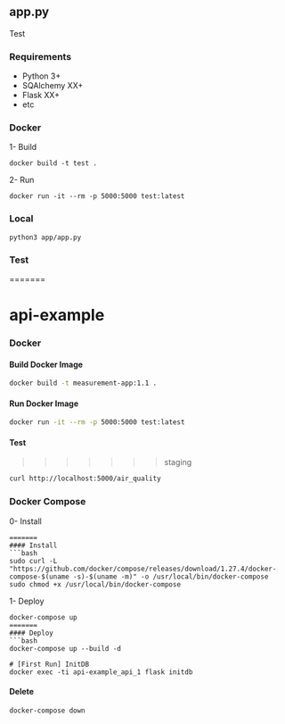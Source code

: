 ## app.py

Test

### Requirements

* Python 3+
* SQAlchemy XX+
* Flask XX+
* etc

### Docker

1- Build

```console
docker build -t test .
```
2- Run

```console
docker run -it --rm -p 5000:5000 test:latest
```


### Local
```console
python3 app/app.py
```

### Test
=======
# api-example

### Docker
#### Build Docker Image
```bash
docker build -t measurement-app:1.1 .
```

#### Run Docker Image
```bash
docker run -it --rm -p 5000:5000 test:latest
```

#### Test
>>>>>>> staging
```bash
curl http://localhost:5000/air_quality
```

### Docker Compose
0- Install
```console
=======
#### Install
```bash
sudo curl -L "https://github.com/docker/compose/releases/download/1.27.4/docker-compose-$(uname -s)-$(uname -m)" -o /usr/local/bin/docker-compose
sudo chmod +x /usr/local/bin/docker-compose
```

1- Deploy
```console
docker-compose up
=======
#### Deploy
```bash
docker-compose up --build -d

# [First Run] InitDB
docker exec -ti api-example_api_1 flask initdb
```

#### Delete
```bash
docker-compose down
```
